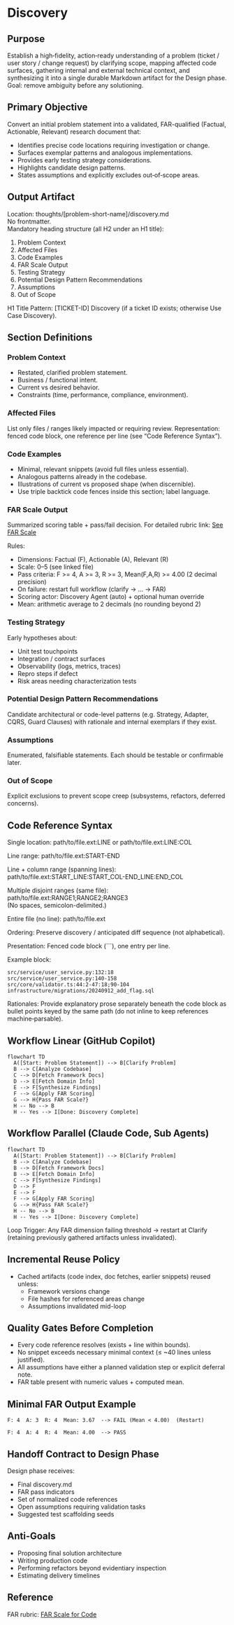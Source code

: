 # Discovery

## Purpose
Establish a high‑fidelity, action‑ready understanding of a problem (ticket / user story / change request) by clarifying scope, mapping affected code surfaces, gathering internal and external technical context, and synthesizing it into a single durable Markdown artifact for the Design phase. Goal: remove ambiguity before any solutioning.

## Primary Objective
Convert an initial problem statement into a validated, FAR-qualified (Factual, Actionable, Relevant) research document that:
- Identifies precise code locations requiring investigation or change.
- Surfaces exemplar patterns and analogous implementations.
- Provides early testing strategy considerations.
- Highlights candidate design patterns.
- States assumptions and explicitly excludes out‑of‑scope areas.

## Output Artifact
Location: thoughts/[problem-short-name]/discovery.md  
No frontmatter.  
Mandatory heading structure (all H2 under an H1 title):
1. Problem Context  
2. Affected Files  
3. Code Examples  
4. FAR Scale Output  
5. Testing Strategy  
6. Potential Design Pattern Recommendations  
7. Assumptions  
8. Out of Scope  

H1 Title Pattern: [TICKET-ID] Discovery (if a ticket ID exists; otherwise Use Case Discovery).

## Section Definitions

### Problem Context
- Restated, clarified problem statement.
- Business / functional intent.
- Current vs desired behavior.
- Constraints (time, performance, compliance, environment).

### Affected Files
List only files / ranges likely impacted or requiring review.
Representation: fenced code block, one reference per line (see “Code Reference Syntax”).

### Code Examples
- Minimal, relevant snippets (avoid full files unless essential).
- Analogous patterns already in the codebase.
- Illustrations of current vs proposed shape (when discernible).
- Use triple backtick code fences inside this section; label language.

### FAR Scale Output
Summarized scoring table + pass/fail decision. For detailed rubric link:
[See FAR Scale](../far-scale/FAR-Scale-for-Code.md)

Rules:
- Dimensions: Factual (F), Actionable (A), Relevant (R)
- Scale: 0–5 (see linked file)
- Pass criteria: F >= 4, A >= 3, R >= 3, Mean(F,A,R) >= 4.00 (2 decimal precision)
- On failure: restart full workflow (clarify → … → FAR)
- Scoring actor: Discovery Agent (auto) + optional human override
- Mean: arithmetic average to 2 decimals (no rounding beyond 2)

### Testing Strategy
Early hypotheses about:
- Unit test touchpoints
- Integration / contract surfaces
- Observability (logs, metrics, traces)
- Repro steps if defect
- Risk areas needing characterization tests

### Potential Design Pattern Recommendations
Candidate architectural or code-level patterns (e.g. Strategy, Adapter, CQRS, Guard Clauses) with rationale and internal exemplars if they exist.

### Assumptions
Enumerated, falsifiable statements. Each should be testable or confirmable later.

### Out of Scope
Explicit exclusions to prevent scope creep (subsystems, refactors, deferred concerns).

## Code Reference Syntax

Single location:
path/to/file.ext:LINE or path/to/file.ext:LINE:COL

Line range:
path/to/file.ext:START-END

Line + column range (spanning lines):
path/to/file.ext:START_LINE:START_COL-END_LINE:END_COL

Multiple disjoint ranges (same file):
path/to/file.ext:RANGE1;RANGE2;RANGE3  
(No spaces, semicolon-delimited.)

Entire file (no line):
path/to/file.ext

Ordering:
Preserve discovery / anticipated diff sequence (not alphabetical).

Presentation:
Fenced code block (```), one entry per line.

Example block:
```
src/service/user_service.py:132:18
src/service/user_service.py:140-158
src/core/validator.ts:44:2-47:18;90-104
infrastructure/migrations/20240912_add_flag.sql
```

Rationales:
Provide explanatory prose separately beneath the code block as bullet points keyed by the same path (do not inline to keep references machine‑parsable).

## Workflow Linear (GitHub Copilot)
```mermaid
flowchart TD
  A([Start: Problem Statement]) --> B[Clarify Problem]
  B --> C[Analyze Codebase]
  C --> D[Fetch Framework Docs]
  D --> E[Fetch Domain Info]
  E --> F[Synthesize Findings]
  F --> G[Apply FAR Scoring]
  G --> H{Pass FAR Scale?}
  H -- No --> B
  H -- Yes --> I[Done: Discovery Complete]
```

## Workflow Parallel (Claude Code, Sub Agents)
```mermaid
flowchart TD
  A([Start: Problem Statement]) --> B[Clarify Problem]
  B --> C[Analyze Codebase]
  B --> D[Fetch Framework Docs]
  B --> E[Fetch Domain Info]
  C --> F[Synthesize Findings]
  D --> F
  E --> F
  F --> G[Apply FAR Scoring]
  G --> H{Pass FAR Scale?}
  H -- No --> B
  H -- Yes --> I[Done: Discovery Complete]
```

Loop Trigger:
Any FAR dimension failing threshold → restart at Clarify (retaining previously gathered artifacts unless invalidated).

## Incremental Reuse Policy
- Cached artifacts (code index, doc fetches, earlier snippets) reused unless:
  - Framework versions change
  - File hashes for referenced areas change
  - Assumptions invalidated mid-loop

## Quality Gates Before Completion
- Every code reference resolves (exists + line within bounds).
- No snippet exceeds necessary minimal context (≤ ~40 lines unless justified).
- All assumptions have either a planned validation step or explicit deferral note.
- FAR table present with numeric values + computed mean.

## Minimal FAR Output Example

```
F: 4  A: 3  R: 4  Mean: 3.67  --> FAIL (Mean < 4.00)  (Restart)
```

```
F: 4  A: 4  R: 4  Mean: 4.00  --> PASS
```

## Handoff Contract to Design Phase
Design phase receives:
- Final discovery.md
- FAR pass indicators
- Set of normalized code references
- Open assumptions requiring validation tasks
- Suggested test scaffolding seeds

## Anti-Goals
- Proposing final solution architecture
- Writing production code
- Performing refactors beyond evidentiary inspection
- Estimating delivery timelines

## Reference
FAR rubric: [FAR Scale for Code](../far-scale/FAR-Scale-for-Code.md)